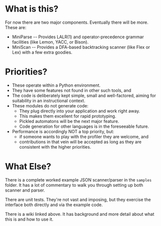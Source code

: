 # What is this?

For now there are two major components. Eventually there will be more. These are:

* MiniParse -- Provides LALR(1) and operator-precedence grammar facilities (like Lemon, YACC, or Bison).
* MiniScan -- Provides a DFA-based backtracking scanner (like Flex or Lex) with a few extra goodies.

# Priorities?
* These operate within a Python environment.
* They have some features not found in other such tools, and
* The code is deliberately kept simple, small and well-factored, aiming for suitability in an instructional context.
* These modules do not generate code:
    * They plug directly into your application and work right away.
    * This makes them excellent for rapid prototyping.
    * Pickled automatons will be the next major feature.
    * Code generation for other languages is in the foreseeable future.
* Performance is accordingly NOT a top priority, but:
    * if someone wants to play with the profiler they are welcome, and
    * contributions in that vein will be accepted as long as they are consistent with the higher priorities.

# What Else?
There is a complete worked example JSON scanner/parser in the `samples` folder. It has a lot of commentary to walk you through setting up both scanner and parser.

There are unit tests. They're not vast and imposing, but they exercise the interface both directly and via the example code.

There is a wiki linked above. It has background and more detail about what this is and how to use it.


